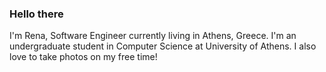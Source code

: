 ###   Hello there


I'm Rena, Software Engineer currently living in Athens, Greece. I'm an undergraduate student in Computer Science at University of Athens. 
I also love to take photos on my free time!
